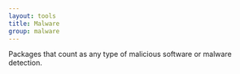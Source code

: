 ```yaml
---
layout: tools
title: Malware
group: malware
---
```


Packages that count as any type of malicious software or malware detection.
     